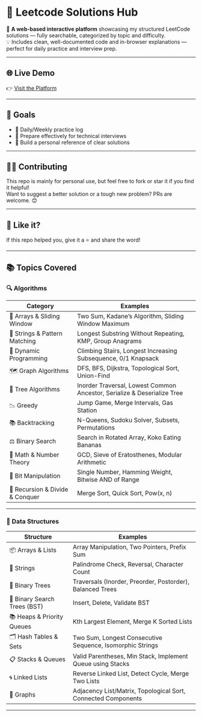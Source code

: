 # 📘 Leetcode Solutions Hub

🎯 **A web-based interactive platform** showcasing my structured LeetCode solutions — fully searchable, categorized by topic and difficulty.  
💡 Includes clean, well-documented code and in-browser explanations — perfect for daily practice and interview prep.

---

## 🌐 Live Demo  
👉 [Visit the Platform](https://efrat-dev.github.io/leetcode-solutions-hub/)

---

## 🧭 Goals

- 🔄 Daily/Weekly practice log  
- 🧪 Prepare effectively for technical interviews  
- 🧰 Build a personal reference of clear solutions  

---

## 🧑‍💻 Contributing

This repo is mainly for personal use, but feel free to fork or star it if you find it helpful!  
Want to suggest a better solution or a tough new problem? PRs are welcome. 😊

---

## 🌟 Like it?

If this repo helped you, give it a ⭐ and share the word!

---

## 📚 Topics Covered

### 🔍 Algorithms

| Category                     | Examples                                                                 |
|------------------------------|--------------------------------------------------------------------------|
| 🔢 Arrays & Sliding Window   | Two Sum, Kadane’s Algorithm, Sliding Window Maximum                      |
| 🧵 Strings & Pattern Matching| Longest Substring Without Repeating, KMP, Group Anagrams                 |
| 🔁 Dynamic Programming        | Climbing Stairs, Longest Increasing Subsequence, 0/1 Knapsack            |
| 🗺️ Graph Algorithms           | DFS, BFS, Dijkstra, Topological Sort, Union-Find                         |
| 🌲 Tree Algorithms            | Inorder Traversal, Lowest Common Ancestor, Serialize & Deserialize Tree  |
| 📉 Greedy                    | Jump Game, Merge Intervals, Gas Station                                  |
| 📚 Backtracking              | N-Queens, Sudoku Solver, Subsets, Permutations                           |
| ⚖️ Binary Search             | Search in Rotated Array, Koko Eating Bananas                             |
| 🧮 Math & Number Theory      | GCD, Sieve of Eratosthenes, Modular Arithmetic                           |
| 🔢 Bit Manipulation          | Single Number, Hamming Weight, Bitwise AND of Range                      |
| 🧊 Recursion & Divide & Conquer | Merge Sort, Quick Sort, Pow(x, n)                                    |

---

### 🧱 Data Structures

| Structure                   | Examples                                                                 |
|-----------------------------|--------------------------------------------------------------------------|
| 📦 Arrays & Lists            | Array Manipulation, Two Pointers, Prefix Sum                            |
| 🧵 Strings                   | Palindrome Check, Reversal, Character Count                              |
| 🌲 Binary Trees              | Traversals (Inorder, Preorder, Postorder), Balanced Trees                |
| 🌳 Binary Search Trees (BST) | Insert, Delete, Validate BST                                            |
| 📚 Heaps & Priority Queues   | Kth Largest Element, Merge K Sorted Lists                               |
| 🗂️ Hash Tables & Sets        | Two Sum, Longest Consecutive Sequence, Isomorphic Strings               |
| 📋 Stacks & Queues           | Valid Parentheses, Min Stack, Implement Queue using Stacks              |
| 🌀 Linked Lists              | Reverse Linked List, Detect Cycle, Merge Two Lists                      |
| 🧭 Graphs                    | Adjacency List/Matrix, Topological Sort, Connected Components           |

---


